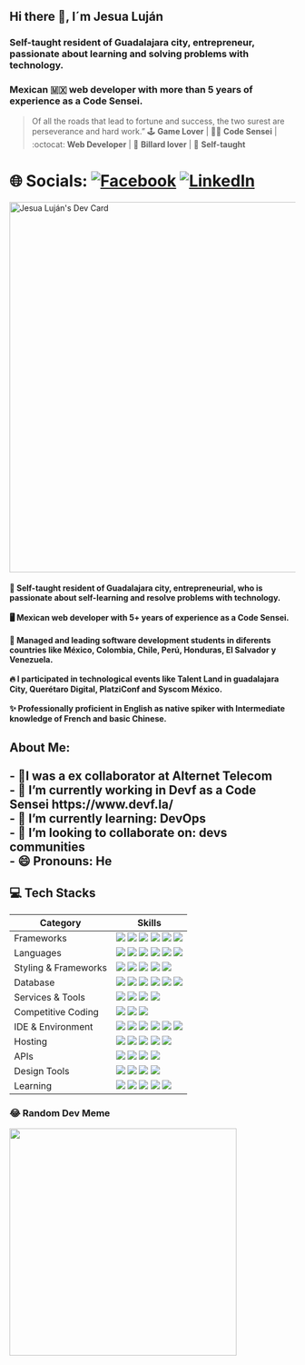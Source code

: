 ## Hi there 👋,  I´m Jesua Luján
### Self-taught resident of Guadalajara city, entrepreneur, passionate about learning and solving problems with technology.
### Mexican 🇲🇽 web developer with more than 5 years of experience as a Code Sensei.
> Of all the roads that lead to fortune and success, the two surest are perseverance and hard work.”
🕹️ **Game Lover** | 👨‍💻 **Code Sensei** | :octocat: **Web Developer**  | 🎱 **Billard lover**  | 🚀 **Self-taught** 
# 🌐 Socials: [![Facebook](https://img.shields.io/badge/Facebook-%231877F2.svg?logo=Facebook&logoColor=white)](https://www.facebook.com/profile.php?id=100093507976508&mibextid=gik2fB) [![LinkedIn](https://img.shields.io/badge/LinkedIn-%230077B5.svg?logo=linkedin&logoColor=white)](https://www.linkedin.com/in/jesua-hadai-alderete-luj%C3%A1n-a2325a121/)

<a href="https://app.daily.dev/jesulujan"><img src="https://api.daily.dev/devcards/v2/QwsS8WQAbbrbH5VWoOstO.png?type=wide&r=6s8" width="652" alt="Jesua Luján's Dev Card"/></a>

<h4>  
   🚀 Self-taught resident of Guadalajara city, entrepreneurial, who is passionate about self-learning and resolve problems with technology.
<br><br>  🖥️ Mexican web developer with 5+ years of experience as a Code Sensei. 
<br><br>  🎯 Managed and leading software development students in diferents countries like México, Colombia, Chile, Perú, Honduras, El Salvador y Venezuela. 
<br><br>  🔥 I participated in technological events like Talent Land in guadalajara City, Querétaro Digital, PlatziConf and Syscom México. 
<br><br>  ✨ Professionally proficient in English as native spiker ​with Intermediate knowledge of French and basic Chinese.
</h4>

<h2> About Me:
 <br>
 <br> - 🔭I was a ex collaborator at Alternet Telecom 
 <br> - 🔭 I’m currently working in Devf as a Code Sensei https://www.devf.la/ 
 <br>  - 🌱 I’m currently learning: DevOps 
 <br>  - 👯 I’m looking to collaborate on: devs communities 
 <br>  - 😄 Pronouns: He</td>
</h2>
<p>

## 💻 Tech Stacks
<table>
<thead>
<tr>
<th>Category</th>
<th>Skills</th>
</tr>
</thead>
<tbody>
<tr>
<td>Frameworks</td>
<td><a target="_blank" rel="noopener noreferrer nofollow" href="https://camo.githubusercontent.com/11561ed7d7e5735041de1effd78226dfc545474e6f468482f91223957fe7234e/68747470733a2f2f696d672e736869656c64732e696f2f62616467652f6e6578742e6a732d3030303030303f7374796c653d666f722d7468652d6261646765266c6f676f3d6e657874646f746a73266c6f676f436f6c6f723d7768697465"><img src="https://camo.githubusercontent.com/11561ed7d7e5735041de1effd78226dfc545474e6f468482f91223957fe7234e/68747470733a2f2f696d672e736869656c64732e696f2f62616467652f6e6578742e6a732d3030303030303f7374796c653d666f722d7468652d6261646765266c6f676f3d6e657874646f746a73266c6f676f436f6c6f723d7768697465" data-canonical-src="https://img.shields.io/badge/next.js-000000?style=for-the-badge&amp;logo=nextdotjs&amp;logoColor=white" style="max-width: 100%;"></a> <a target="_blank" rel="noopener noreferrer nofollow" href="https://camo.githubusercontent.com/6c3957842901e5baa389f3bb8758c8966683333b28493013062fcab5fab645e7/68747470733a2f2f696d672e736869656c64732e696f2f62616467652f52656163742d3230323332413f7374796c653d666f722d7468652d6261646765266c6f676f3d7265616374266c6f676f436f6c6f723d363144414642"><img src="https://camo.githubusercontent.com/6c3957842901e5baa389f3bb8758c8966683333b28493013062fcab5fab645e7/68747470733a2f2f696d672e736869656c64732e696f2f62616467652f52656163742d3230323332413f7374796c653d666f722d7468652d6261646765266c6f676f3d7265616374266c6f676f436f6c6f723d363144414642" data-canonical-src="https://img.shields.io/badge/React-20232A?style=for-the-badge&amp;logo=react&amp;logoColor=61DAFB" style="max-width: 100%;"></a> <a target="_blank" rel="noopener noreferrer nofollow" href="https://camo.githubusercontent.com/4912b34d2a0c3d279f4abc1c39e75a2cdcbf874433796a72745dda64efb68df7/68747470733a2f2f696d672e736869656c64732e696f2f62616467652f457870726573732e6a732d3030303030303f7374796c653d666f722d7468652d6261646765266c6f676f3d65787072657373266c6f676f436f6c6f723d7768697465"><img src="https://camo.githubusercontent.com/4912b34d2a0c3d279f4abc1c39e75a2cdcbf874433796a72745dda64efb68df7/68747470733a2f2f696d672e736869656c64732e696f2f62616467652f457870726573732e6a732d3030303030303f7374796c653d666f722d7468652d6261646765266c6f676f3d65787072657373266c6f676f436f6c6f723d7768697465" data-canonical-src="https://img.shields.io/badge/Express.js-000000?style=for-the-badge&amp;logo=express&amp;logoColor=white" style="max-width: 100%;"></a> <a target="_blank" rel="noopener noreferrer nofollow" href="https://camo.githubusercontent.com/120214a991a1685530820af492a02ab650163dbfda4d34c236d3bc6ef086de14/68747470733a2f2f696d672e736869656c64732e696f2f62616467652f4e6f64652e6a732d3333393933333f7374796c653d666f722d7468652d6261646765266c6f676f3d6e6f6465646f746a73266c6f676f436f6c6f723d7768697465"><img src="https://camo.githubusercontent.com/120214a991a1685530820af492a02ab650163dbfda4d34c236d3bc6ef086de14/68747470733a2f2f696d672e736869656c64732e696f2f62616467652f4e6f64652e6a732d3333393933333f7374796c653d666f722d7468652d6261646765266c6f676f3d6e6f6465646f746a73266c6f676f436f6c6f723d7768697465" data-canonical-src="https://img.shields.io/badge/Node.js-339933?style=for-the-badge&amp;logo=nodedotjs&amp;logoColor=white" style="max-width: 100%;"></a> <a target="_blank" rel="noopener noreferrer nofollow" href="https://camo.githubusercontent.com/184585b37459eba476f1af7a386d9093c132a4ba6052ca17782f2a70a377b1ce/68747470733a2f2f696d672e736869656c64732e696f2f62616467652f6a51756572792d3037363941443f7374796c653d666f722d7468652d6261646765266c6f676f3d6a7175657279266c6f676f436f6c6f723d7768697465"><img src="https://camo.githubusercontent.com/184585b37459eba476f1af7a386d9093c132a4ba6052ca17782f2a70a377b1ce/68747470733a2f2f696d672e736869656c64732e696f2f62616467652f6a51756572792d3037363941443f7374796c653d666f722d7468652d6261646765266c6f676f3d6a7175657279266c6f676f436f6c6f723d7768697465" data-canonical-src="https://img.shields.io/badge/jQuery-0769AD?style=for-the-badge&amp;logo=jquery&amp;logoColor=white" style="max-width: 100%;"></a> <a target="_blank" rel="noopener noreferrer nofollow" href="https://camo.githubusercontent.com/df7ab2a6c45b04e44de2c8641ef87cba4617625cd31935efb57721a4e0a351b2/68747470733a2f2f696d672e736869656c64732e696f2f62616467652f466c75747465722d3032353639423f7374796c653d666f722d7468652d6261646765266c6f676f3d666c7574746572266c6f676f436f6c6f723d7768697465"><img src="https://camo.githubusercontent.com/df7ab2a6c45b04e44de2c8641ef87cba4617625cd31935efb57721a4e0a351b2/68747470733a2f2f696d672e736869656c64732e696f2f62616467652f466c75747465722d3032353639423f7374796c653d666f722d7468652d6261646765266c6f676f3d666c7574746572266c6f676f436f6c6f723d7768697465" data-canonical-src="https://img.shields.io/badge/Flutter-02569B?style=for-the-badge&amp;logo=flutter&amp;logoColor=white" style="max-width: 100%;"></a></td>
</tr>
<tr>
<td>Languages</td>
<td><a target="_blank" rel="noopener noreferrer nofollow" href="https://camo.githubusercontent.com/77a94341662845d3740986b84d8219c0fd4a0a9e4af8e5411c24cec0faee2129/68747470733a2f2f696d672e736869656c64732e696f2f62616467652f4a6176615363726970742d3332333333303f7374796c653d666f722d7468652d6261646765266c6f676f3d6a617661736372697074266c6f676f436f6c6f723d463744463145"><img src="https://camo.githubusercontent.com/77a94341662845d3740986b84d8219c0fd4a0a9e4af8e5411c24cec0faee2129/68747470733a2f2f696d672e736869656c64732e696f2f62616467652f4a6176615363726970742d3332333333303f7374796c653d666f722d7468652d6261646765266c6f676f3d6a617661736372697074266c6f676f436f6c6f723d463744463145" data-canonical-src="https://img.shields.io/badge/JavaScript-323330?style=for-the-badge&amp;logo=javascript&amp;logoColor=F7DF1E" style="max-width: 100%;"></a> <a target="_blank" rel="noopener noreferrer nofollow" href="https://camo.githubusercontent.com/4a09e2a2a46ff51d57bfe440ca3ff9ec4c2bf576bf5ab89fbd4044fcaf7e3086/68747470733a2f2f696d672e736869656c64732e696f2f62616467652f547970655363726970742d3030374143433f7374796c653d666f722d7468652d6261646765266c6f676f3d74797065736372697074266c6f676f436f6c6f723d7768697465"><img src="https://camo.githubusercontent.com/4a09e2a2a46ff51d57bfe440ca3ff9ec4c2bf576bf5ab89fbd4044fcaf7e3086/68747470733a2f2f696d672e736869656c64732e696f2f62616467652f547970655363726970742d3030374143433f7374796c653d666f722d7468652d6261646765266c6f676f3d74797065736372697074266c6f676f436f6c6f723d7768697465" data-canonical-src="https://img.shields.io/badge/TypeScript-007ACC?style=for-the-badge&amp;logo=typescript&amp;logoColor=white" style="max-width: 100%;"></a> <a target="_blank" rel="noopener noreferrer nofollow" href="https://camo.githubusercontent.com/1c1b141d32f5e01a0c794c685f1c38f7b857f1ecdf6e0772ad38ded52529c675/68747470733a2f2f696d672e736869656c64732e696f2f62616467652f432532422532422d3030353939433f7374796c653d666f722d7468652d6261646765266c6f676f3d63253242253242266c6f676f436f6c6f723d7768697465"><img src="https://camo.githubusercontent.com/1c1b141d32f5e01a0c794c685f1c38f7b857f1ecdf6e0772ad38ded52529c675/68747470733a2f2f696d672e736869656c64732e696f2f62616467652f432532422532422d3030353939433f7374796c653d666f722d7468652d6261646765266c6f676f3d63253242253242266c6f676f436f6c6f723d7768697465" data-canonical-src="https://img.shields.io/badge/C%2B%2B-00599C?style=for-the-badge&amp;logo=c%2B%2B&amp;logoColor=white" style="max-width: 100%;"></a> <a target="_blank" rel="noopener noreferrer nofollow" href="https://camo.githubusercontent.com/79cf738a834e1250967162f9ce82ee449077bd7ac32e043b87020fee9efa316b/68747470733a2f2f696d672e736869656c64732e696f2f62616467652f432d3030353939433f7374796c653d666f722d7468652d6261646765266c6f676f3d63266c6f676f436f6c6f723d7768697465"><img src="https://camo.githubusercontent.com/79cf738a834e1250967162f9ce82ee449077bd7ac32e043b87020fee9efa316b/68747470733a2f2f696d672e736869656c64732e696f2f62616467652f432d3030353939433f7374796c653d666f722d7468652d6261646765266c6f676f3d63266c6f676f436f6c6f723d7768697465" data-canonical-src="https://img.shields.io/badge/C-00599C?style=for-the-badge&amp;logo=c&amp;logoColor=white" style="max-width: 100%;"></a> <a target="_blank" rel="noopener noreferrer nofollow" href="https://camo.githubusercontent.com/bfe6a48836e87b13a16f1f56f88fee428475c2ac29247992ec9b8bcc7154f881/68747470733a2f2f696d672e736869656c64732e696f2f62616467652f48544d4c352d4533344632363f7374796c653d666f722d7468652d6261646765266c6f676f3d68746d6c35266c6f676f436f6c6f723d7768697465"><img src="https://camo.githubusercontent.com/bfe6a48836e87b13a16f1f56f88fee428475c2ac29247992ec9b8bcc7154f881/68747470733a2f2f696d672e736869656c64732e696f2f62616467652f48544d4c352d4533344632363f7374796c653d666f722d7468652d6261646765266c6f676f3d68746d6c35266c6f676f436f6c6f723d7768697465" data-canonical-src="https://img.shields.io/badge/HTML5-E34F26?style=for-the-badge&amp;logo=html5&amp;logoColor=white" style="max-width: 100%;"></a> <a target="_blank" rel="noopener noreferrer nofollow" href="https://camo.githubusercontent.com/2081d92c054dbf7eec9521ade73051ed66fb9ccffb53e33213585fbf23ec2d52/68747470733a2f2f696d672e736869656c64732e696f2f62616467652f446172742d3031373543323f7374796c653d666f722d7468652d6261646765266c6f676f3d64617274266c6f676f436f6c6f723d7768697465"><img src="https://camo.githubusercontent.com/2081d92c054dbf7eec9521ade73051ed66fb9ccffb53e33213585fbf23ec2d52/68747470733a2f2f696d672e736869656c64732e696f2f62616467652f446172742d3031373543323f7374796c653d666f722d7468652d6261646765266c6f676f3d64617274266c6f676f436f6c6f723d7768697465" data-canonical-src="https://img.shields.io/badge/Dart-0175C2?style=for-the-badge&amp;logo=dart&amp;logoColor=white" style="max-width: 100%;"></a></td>
</tr>
<tr>
<td>Styling &amp; Frameworks</td>
<td><a target="_blank" rel="noopener noreferrer nofollow" href="https://camo.githubusercontent.com/472c222e8f240a48ae51cd9b082a1b857be809dcd851a25150890c2da50c13a5/68747470733a2f2f696d672e736869656c64732e696f2f62616467652f435353332d3135373242363f7374796c653d666f722d7468652d6261646765266c6f676f3d63737333266c6f676f436f6c6f723d7768697465"><img src="https://camo.githubusercontent.com/472c222e8f240a48ae51cd9b082a1b857be809dcd851a25150890c2da50c13a5/68747470733a2f2f696d672e736869656c64732e696f2f62616467652f435353332d3135373242363f7374796c653d666f722d7468652d6261646765266c6f676f3d63737333266c6f676f436f6c6f723d7768697465" data-canonical-src="https://img.shields.io/badge/CSS3-1572B6?style=for-the-badge&amp;logo=css3&amp;logoColor=white" style="max-width: 100%;"></a> <a target="_blank" rel="noopener noreferrer nofollow" href="https://camo.githubusercontent.com/6c62369c4e99b8a15e8bc2252842ba29e6af1a870849ba36b78e534304113437/68747470733a2f2f696d672e736869656c64732e696f2f62616467652f5461696c77696e645f4353532d3338423241433f7374796c653d666f722d7468652d6261646765266c6f676f3d7461696c77696e642d637373266c6f676f436f6c6f723d7768697465"><img src="https://camo.githubusercontent.com/6c62369c4e99b8a15e8bc2252842ba29e6af1a870849ba36b78e534304113437/68747470733a2f2f696d672e736869656c64732e696f2f62616467652f5461696c77696e645f4353532d3338423241433f7374796c653d666f722d7468652d6261646765266c6f676f3d7461696c77696e642d637373266c6f676f436f6c6f723d7768697465" data-canonical-src="https://img.shields.io/badge/Tailwind_CSS-38B2AC?style=for-the-badge&amp;logo=tailwind-css&amp;logoColor=white" style="max-width: 100%;"></a> <a target="_blank" rel="noopener noreferrer nofollow" href="https://camo.githubusercontent.com/8c5a9aede3fb0c0e98333e405a1207ef7b2e25ee97aa2a1113534e84bafc7463/68747470733a2f2f696d672e736869656c64732e696f2f62616467652f536173732d4343363639393f7374796c653d666f722d7468652d6261646765266c6f676f3d73617373266c6f676f436f6c6f723d7768697465"><img src="https://camo.githubusercontent.com/8c5a9aede3fb0c0e98333e405a1207ef7b2e25ee97aa2a1113534e84bafc7463/68747470733a2f2f696d672e736869656c64732e696f2f62616467652f536173732d4343363639393f7374796c653d666f722d7468652d6261646765266c6f676f3d73617373266c6f676f436f6c6f723d7768697465" data-canonical-src="https://img.shields.io/badge/Sass-CC6699?style=for-the-badge&amp;logo=sass&amp;logoColor=white" style="max-width: 100%;"></a> <a target="_blank" rel="noopener noreferrer nofollow" href="https://camo.githubusercontent.com/c402bd25609922ab7160b91524aeb125a2e664070816aeb6dd66af9c41f70087/68747470733a2f2f696d672e736869656c64732e696f2f62616467652f426f6f7473747261702d3536334437433f7374796c653d666f722d7468652d6261646765266c6f676f3d626f6f747374726170266c6f676f436f6c6f723d7768697465"><img src="https://camo.githubusercontent.com/c402bd25609922ab7160b91524aeb125a2e664070816aeb6dd66af9c41f70087/68747470733a2f2f696d672e736869656c64732e696f2f62616467652f426f6f7473747261702d3536334437433f7374796c653d666f722d7468652d6261646765266c6f676f3d626f6f747374726170266c6f676f436f6c6f723d7768697465" data-canonical-src="https://img.shields.io/badge/Bootstrap-563D7C?style=for-the-badge&amp;logo=bootstrap&amp;logoColor=white" style="max-width: 100%;"></a> <a target="_blank" rel="noopener noreferrer nofollow" href="https://camo.githubusercontent.com/cc2a35e9b9f2ce775a56de312172819c6a968abc021e8471c8c8471dea7705b0/68747470733a2f2f696d672e736869656c64732e696f2f62616467652f4368616b72612d2d55492d3331393739353f7374796c653d666f722d7468652d6261646765266c6f676f3d6368616b72612d7569266c6f676f436f6c6f723d7768697465"><img src="https://camo.githubusercontent.com/cc2a35e9b9f2ce775a56de312172819c6a968abc021e8471c8c8471dea7705b0/68747470733a2f2f696d672e736869656c64732e696f2f62616467652f4368616b72612d2d55492d3331393739353f7374796c653d666f722d7468652d6261646765266c6f676f3d6368616b72612d7569266c6f676f436f6c6f723d7768697465" data-canonical-src="https://img.shields.io/badge/Chakra--UI-319795?style=for-the-badge&amp;logo=chakra-ui&amp;logoColor=white" style="max-width: 100%;"></a></td>
</tr>
<tr>
<td>Database</td>
<td><a target="_blank" rel="noopener noreferrer nofollow" href="https://camo.githubusercontent.com/4ae569342c64ecd9f0d7e7cbed78fffcca6a0f427e8efb4297c1d357dfb09074/68747470733a2f2f696d672e736869656c64732e696f2f62616467652f4d6f6e676f44422d3445413934423f7374796c653d666f722d7468652d6261646765266c6f676f3d6d6f6e676f6462266c6f676f436f6c6f723d7768697465"><img src="https://camo.githubusercontent.com/4ae569342c64ecd9f0d7e7cbed78fffcca6a0f427e8efb4297c1d357dfb09074/68747470733a2f2f696d672e736869656c64732e696f2f62616467652f4d6f6e676f44422d3445413934423f7374796c653d666f722d7468652d6261646765266c6f676f3d6d6f6e676f6462266c6f676f436f6c6f723d7768697465" data-canonical-src="https://img.shields.io/badge/MongoDB-4EA94B?style=for-the-badge&amp;logo=mongodb&amp;logoColor=white" style="max-width: 100%;"></a> <a target="_blank" rel="noopener noreferrer nofollow" href="https://camo.githubusercontent.com/c73a9f94459433a1a34d75a3f6c10cd44e33ae7a3386060c173b5f1b0f919dfd/68747470733a2f2f696d672e736869656c64732e696f2f62616467652f4772617068516c2d4531303039383f7374796c653d666f722d7468652d6261646765266c6f676f3d6772617068716c266c6f676f436f6c6f723d7768697465"><img src="https://camo.githubusercontent.com/c73a9f94459433a1a34d75a3f6c10cd44e33ae7a3386060c173b5f1b0f919dfd/68747470733a2f2f696d672e736869656c64732e696f2f62616467652f4772617068516c2d4531303039383f7374796c653d666f722d7468652d6261646765266c6f676f3d6772617068716c266c6f676f436f6c6f723d7768697465" data-canonical-src="https://img.shields.io/badge/GraphQl-E10098?style=for-the-badge&amp;logo=graphql&amp;logoColor=white" style="max-width: 100%;"></a> <a target="_blank" rel="noopener noreferrer nofollow" href="https://camo.githubusercontent.com/e2fbdd2cc04505e72501d44ccaacddc2bfd187679bd8db59409d6bde86e7cf09/68747470733a2f2f696d672e736869656c64732e696f2f62616467652f4169727461626c652d3138424646463f7374796c653d666f722d7468652d6261646765266c6f676f3d4169727461626c65266c6f676f436f6c6f723d7768697465"><img src="https://camo.githubusercontent.com/e2fbdd2cc04505e72501d44ccaacddc2bfd187679bd8db59409d6bde86e7cf09/68747470733a2f2f696d672e736869656c64732e696f2f62616467652f4169727461626c652d3138424646463f7374796c653d666f722d7468652d6261646765266c6f676f3d4169727461626c65266c6f676f436f6c6f723d7768697465" data-canonical-src="https://img.shields.io/badge/Airtable-18BFFF?style=for-the-badge&amp;logo=Airtable&amp;logoColor=white" style="max-width: 100%;"></a> <a target="_blank" rel="noopener noreferrer nofollow" href="https://camo.githubusercontent.com/6d65a4eba8f65caf16b0c3cd9fb7a8aee3de2ad20e47bb4175df3a445681b401/68747470733a2f2f696d672e736869656c64732e696f2f62616467652f4f7261636c652d4638303030303f7374796c653d666f722d7468652d6261646765266c6f676f3d6f7261636c65266c6f676f436f6c6f723d626c61636b"><img src="https://camo.githubusercontent.com/6d65a4eba8f65caf16b0c3cd9fb7a8aee3de2ad20e47bb4175df3a445681b401/68747470733a2f2f696d672e736869656c64732e696f2f62616467652f4f7261636c652d4638303030303f7374796c653d666f722d7468652d6261646765266c6f676f3d6f7261636c65266c6f676f436f6c6f723d626c61636b" data-canonical-src="https://img.shields.io/badge/Oracle-F80000?style=for-the-badge&amp;logo=oracle&amp;logoColor=black" style="max-width: 100%;"></a> <a target="_blank" rel="noopener noreferrer nofollow" href="https://camo.githubusercontent.com/dad034c892dc617554a5c403ed0a4d2ec5673d8233de48f5aea6cb87748408bb/68747470733a2f2f696d672e736869656c64732e696f2f62616467652f6d6f6e676f6f73652d3838303030303f7374796c653d666f722d7468652d6261646765266c6f676f3d75646163697479266c6f676f436f6c6f723d7768697465"><img src="https://camo.githubusercontent.com/dad034c892dc617554a5c403ed0a4d2ec5673d8233de48f5aea6cb87748408bb/68747470733a2f2f696d672e736869656c64732e696f2f62616467652f6d6f6e676f6f73652d3838303030303f7374796c653d666f722d7468652d6261646765266c6f676f3d75646163697479266c6f676f436f6c6f723d7768697465" data-canonical-src="https://img.shields.io/badge/mongoose-880000?style=for-the-badge&amp;logo=udacity&amp;logoColor=white" style="max-width: 100%;"></a> <a target="_blank" rel="noopener noreferrer nofollow" href="https://camo.githubusercontent.com/b26699b50f121ded46e4f9f975eb7f48a9eb43e81582986c4b98766592576c01/68747470733a2f2f696d672e736869656c64732e696f2f62616467652f4d7953514c2d3030354338343f7374796c653d666f722d7468652d6261646765266c6f676f3d6d7973716c266c6f676f436f6c6f723d7768697465"><img src="https://camo.githubusercontent.com/b26699b50f121ded46e4f9f975eb7f48a9eb43e81582986c4b98766592576c01/68747470733a2f2f696d672e736869656c64732e696f2f62616467652f4d7953514c2d3030354338343f7374796c653d666f722d7468652d6261646765266c6f676f3d6d7973716c266c6f676f436f6c6f723d7768697465" data-canonical-src="https://img.shields.io/badge/MySQL-005C84?style=for-the-badge&amp;logo=mysql&amp;logoColor=white" style="max-width: 100%;"></a></td>
</tr>
<tr>
<td>Services &amp; Tools</td>
<td><a target="_blank" rel="noopener noreferrer nofollow" href="https://camo.githubusercontent.com/6de9d80e1e3bce82a301315b0841ae86da54a1fa261b780b854f87faac6e2d21/68747470733a2f2f696d672e736869656c64732e696f2f62616467652f4861737572612d3145423444343f7374796c653d666f722d7468652d6261646765266c6f676f3d686173757261266c6f676f436f6c6f723d7768697465"><img src="https://camo.githubusercontent.com/6de9d80e1e3bce82a301315b0841ae86da54a1fa261b780b854f87faac6e2d21/68747470733a2f2f696d672e736869656c64732e696f2f62616467652f4861737572612d3145423444343f7374796c653d666f722d7468652d6261646765266c6f676f3d686173757261266c6f676f436f6c6f723d7768697465" data-canonical-src="https://img.shields.io/badge/Hasura-1EB4D4?style=for-the-badge&amp;logo=hasura&amp;logoColor=white" style="max-width: 100%;"></a> <a href="https://github.com/Anmol-Baranwal"><img src="https://camo.githubusercontent.com/8bafdbed37e15b2e88f98655fcc904102bab0212f61578b098713e654ae20e69/68747470733a2f2f696d672e736869656c64732e696f2f62616467652f4769744875622d3030303030303f7374796c653d666f722d7468652d6261646765266c6f676f3d676974687562266c6f676f436f6c6f723d7768697465" data-canonical-src="https://img.shields.io/badge/GitHub-000000?style=for-the-badge&amp;logo=github&amp;logoColor=white" style="max-width: 100%;"></a> <a target="_blank" rel="noopener noreferrer nofollow" href="https://camo.githubusercontent.com/7b1b0bcf013f27d9700d574b84824ce2238930c33ae34767df76c5929c306f5c/68747470733a2f2f696d672e736869656c64732e696f2f62616467652f4749542d4534344333303f7374796c653d666f722d7468652d6261646765266c6f676f3d676974266c6f676f436f6c6f723d7768697465"><img src="https://camo.githubusercontent.com/7b1b0bcf013f27d9700d574b84824ce2238930c33ae34767df76c5929c306f5c/68747470733a2f2f696d672e736869656c64732e696f2f62616467652f4749542d4534344333303f7374796c653d666f722d7468652d6261646765266c6f676f3d676974266c6f676f436f6c6f723d7768697465" data-canonical-src="https://img.shields.io/badge/GIT-E44C30?style=for-the-badge&amp;logo=git&amp;logoColor=white" style="max-width: 100%;"></a> <a target="_blank" rel="noopener noreferrer nofollow" href="https://camo.githubusercontent.com/f34df100c34fada6dbfa7768b87a078ebbeeb932cbba71916f3f9e35e3107156/68747470733a2f2f696d672e736869656c64732e696f2f62616467652f66697265626173652d6666636132383f7374796c653d666f722d7468652d6261646765266c6f676f3d6669726562617365266c6f676f436f6c6f723d626c61636b"><img src="https://camo.githubusercontent.com/f34df100c34fada6dbfa7768b87a078ebbeeb932cbba71916f3f9e35e3107156/68747470733a2f2f696d672e736869656c64732e696f2f62616467652f66697265626173652d6666636132383f7374796c653d666f722d7468652d6261646765266c6f676f3d6669726562617365266c6f676f436f6c6f723d626c61636b" data-canonical-src="https://img.shields.io/badge/firebase-ffca28?style=for-the-badge&amp;logo=firebase&amp;logoColor=black" style="max-width: 100%;"></a></td>
</tr>
<tr>
<td>Competitive Coding</td>
<td><a href="https://leetcode.com/anmol4coder/" rel="nofollow"><img src="https://camo.githubusercontent.com/0d9171f10f29768127c0e4f009db89812ba5c7d27d2f584a06f5c5d87cbaecbf/68747470733a2f2f696d672e736869656c64732e696f2f62616467652f2d4c656574436f64652d4646413131363f7374796c653d666f722d7468652d6261646765266c6f676f3d4c656574436f6465266c6f676f436f6c6f723d626c61636b" data-canonical-src="https://img.shields.io/badge/-LeetCode-FFA116?style=for-the-badge&amp;logo=LeetCode&amp;logoColor=black" style="max-width: 100%;"></a> <a href="https://auth.geeksforgeeks.org/user/anmolbaranwal119" rel="nofollow"><img src="https://camo.githubusercontent.com/66ada7f6d1c5109067e5c2f50adf9361433864fd403826ac0dae5d174ac4f8a8/68747470733a2f2f696d672e736869656c64732e696f2f62616467652f4765656b73666f724765656b732d3239384434363f7374796c653d666f722d7468652d6261646765266c6f676f3d6765656b73666f726765656b73266c6f676f436f6c6f723d7768697465" data-canonical-src="https://img.shields.io/badge/GeeksforGeeks-298D46?style=for-the-badge&amp;logo=geeksforgeeks&amp;logoColor=white" style="max-width: 100%;"></a> <a href="https://www.codechef.com/users/anmol119" rel="nofollow"><img src="https://camo.githubusercontent.com/7c07f73a2563e8bd7b22e49dff844c8d06e85c7cdf5da99f451dc19635ee9e68/68747470733a2f2f696d672e736869656c64732e696f2f62616467652f2d436f6465436865662d3542343633383f7374796c653d666f722d7468652d6261646765266c6f676f3d436f646543686566266c6f676f436f6c6f723d7768697465" data-canonical-src="https://img.shields.io/badge/-CodeChef-5B4638?style=for-the-badge&amp;logo=CodeChef&amp;logoColor=white" style="max-width: 100%;"></a></td>
</tr>
<tr>
<td>IDE &amp; Environment</td>
<td><a target="_blank" rel="noopener noreferrer nofollow" href="https://camo.githubusercontent.com/fcf9f1ae7ca5c1edecf6711a7cde16c8ffc7d8449714c3c81da40df526b72eaa/68747470733a2f2f696d672e736869656c64732e696f2f62616467652f5653436f64652d3030373844343f7374796c653d666f722d7468652d6261646765266c6f676f3d76697375616c25323073747564696f253230636f6465266c6f676f436f6c6f723d7768697465"><img src="https://camo.githubusercontent.com/fcf9f1ae7ca5c1edecf6711a7cde16c8ffc7d8449714c3c81da40df526b72eaa/68747470733a2f2f696d672e736869656c64732e696f2f62616467652f5653436f64652d3030373844343f7374796c653d666f722d7468652d6261646765266c6f676f3d76697375616c25323073747564696f253230636f6465266c6f676f436f6c6f723d7768697465" data-canonical-src="https://img.shields.io/badge/VSCode-0078D4?style=for-the-badge&amp;logo=visual%20studio%20code&amp;logoColor=white" style="max-width: 100%;"></a> <a target="_blank" rel="noopener noreferrer nofollow" href="https://camo.githubusercontent.com/b16c78ae1752f9c404da7131d75b2e613e0b92ac785ffd555b69bb40fa377d8b/68747470733a2f2f696d672e736869656c64732e696f2f62616467652f7265706c69742d4632363230373f7374796c653d666f722d7468652d6261646765266c6f676f3d7265706c6974266c6f676f436f6c6f723d7768697465"><img src="https://camo.githubusercontent.com/b16c78ae1752f9c404da7131d75b2e613e0b92ac785ffd555b69bb40fa377d8b/68747470733a2f2f696d672e736869656c64732e696f2f62616467652f7265706c69742d4632363230373f7374796c653d666f722d7468652d6261646765266c6f676f3d7265706c6974266c6f676f436f6c6f723d7768697465" data-canonical-src="https://img.shields.io/badge/replit-F26207?style=for-the-badge&amp;logo=replit&amp;logoColor=white" style="max-width: 100%;"></a> <a target="_blank" rel="noopener noreferrer nofollow" href="https://camo.githubusercontent.com/527b72630210c36c98d3309fee48c0b6259cd6abb9d221d713199cd2a5b3d504/68747470733a2f2f696d672e736869656c64732e696f2f62616467652f436f646573616e64626f782d3030303030303f7374796c653d666f722d7468652d6261646765266c6f676f3d436f646553616e64626f78266c6f676f436f6c6f723d7768697465"><img src="https://camo.githubusercontent.com/527b72630210c36c98d3309fee48c0b6259cd6abb9d221d713199cd2a5b3d504/68747470733a2f2f696d672e736869656c64732e696f2f62616467652f436f646573616e64626f782d3030303030303f7374796c653d666f722d7468652d6261646765266c6f676f3d436f646553616e64626f78266c6f676f436f6c6f723d7768697465" data-canonical-src="https://img.shields.io/badge/Codesandbox-000000?style=for-the-badge&amp;logo=CodeSandbox&amp;logoColor=white" style="max-width: 100%;"></a> <a target="_blank" rel="noopener noreferrer nofollow" href="https://camo.githubusercontent.com/41458cee75732097fce71d562db879625f92aad761709c78555125e3c390c2eb/68747470733a2f2f696d672e736869656c64732e696f2f62616467652f48797065722d3030303030303f7374796c653d666f722d7468652d6261646765266c6f676f3d6879706572266c6f676f436f6c6f723d7768697465"><img src="https://camo.githubusercontent.com/41458cee75732097fce71d562db879625f92aad761709c78555125e3c390c2eb/68747470733a2f2f696d672e736869656c64732e696f2f62616467652f48797065722d3030303030303f7374796c653d666f722d7468652d6261646765266c6f676f3d6879706572266c6f676f436f6c6f723d7768697465" data-canonical-src="https://img.shields.io/badge/Hyper-000000?style=for-the-badge&amp;logo=hyper&amp;logoColor=white" style="max-width: 100%;"></a> <a target="_blank" rel="noopener noreferrer nofollow" href="https://camo.githubusercontent.com/679231c729b709e6602fe694b65650963fe145fafff12d087af65fe9ad6bebcc/68747470733a2f2f696d672e736869656c64732e696f2f62616467652f476f6f676c655f6368726f6d652d3432383546343f7374796c653d666f722d7468652d6261646765266c6f676f3d476f6f676c652d6368726f6d65266c6f676f436f6c6f723d7768697465"><img src="https://camo.githubusercontent.com/679231c729b709e6602fe694b65650963fe145fafff12d087af65fe9ad6bebcc/68747470733a2f2f696d672e736869656c64732e696f2f62616467652f476f6f676c655f6368726f6d652d3432383546343f7374796c653d666f722d7468652d6261646765266c6f676f3d476f6f676c652d6368726f6d65266c6f676f436f6c6f723d7768697465" data-canonical-src="https://img.shields.io/badge/Google_chrome-4285F4?style=for-the-badge&amp;logo=Google-chrome&amp;logoColor=white" style="max-width: 100%;"></a> <a target="_blank" rel="noopener noreferrer nofollow" href="https://camo.githubusercontent.com/8a0f33aa678475a41e981e72bc79380cd7cca81ab6a9443046e056261482726d/68747470733a2f2f696d672e736869656c64732e696f2f62616467652f65736c696e742d3341333344313f7374796c653d666f722d7468652d6261646765266c6f676f3d65736c696e74266c6f676f436f6c6f723d7768697465"><img src="https://camo.githubusercontent.com/8a0f33aa678475a41e981e72bc79380cd7cca81ab6a9443046e056261482726d/68747470733a2f2f696d672e736869656c64732e696f2f62616467652f65736c696e742d3341333344313f7374796c653d666f722d7468652d6261646765266c6f676f3d65736c696e74266c6f676f436f6c6f723d7768697465" data-canonical-src="https://img.shields.io/badge/eslint-3A33D1?style=for-the-badge&amp;logo=eslint&amp;logoColor=white" style="max-width: 100%;"></a></td>
</tr>
<tr>
<td>Hosting</td>
<td><a target="_blank" rel="noopener noreferrer nofollow" href="https://camo.githubusercontent.com/099f2ec73a69b674b7d554de71cefcd32e53662de0785cc8190eb7bfdaefad1c/68747470733a2f2f696d672e736869656c64732e696f2f62616467652f56657263656c2d3030303030303f7374796c653d666f722d7468652d6261646765266c6f676f3d76657263656c266c6f676f436f6c6f723d7768697465"><img src="https://camo.githubusercontent.com/099f2ec73a69b674b7d554de71cefcd32e53662de0785cc8190eb7bfdaefad1c/68747470733a2f2f696d672e736869656c64732e696f2f62616467652f56657263656c2d3030303030303f7374796c653d666f722d7468652d6261646765266c6f676f3d76657263656c266c6f676f436f6c6f723d7768697465" data-canonical-src="https://img.shields.io/badge/Vercel-000000?style=for-the-badge&amp;logo=vercel&amp;logoColor=white" style="max-width: 100%;"></a> <a target="_blank" rel="noopener noreferrer nofollow" href="https://camo.githubusercontent.com/0aafb6d40f5721b8f81e594a93793aeaad11a8a29e6be4b2156b24466d3cda50/68747470733a2f2f696d672e736869656c64732e696f2f62616467652f4e65746c6966792d3030433742373f7374796c653d666f722d7468652d6261646765266c6f676f3d6e65746c696679266c6f676f436f6c6f723d7768697465"><img src="https://camo.githubusercontent.com/0aafb6d40f5721b8f81e594a93793aeaad11a8a29e6be4b2156b24466d3cda50/68747470733a2f2f696d672e736869656c64732e696f2f62616467652f4e65746c6966792d3030433742373f7374796c653d666f722d7468652d6261646765266c6f676f3d6e65746c696679266c6f676f436f6c6f723d7768697465" data-canonical-src="https://img.shields.io/badge/Netlify-00C7B7?style=for-the-badge&amp;logo=netlify&amp;logoColor=white" style="max-width: 100%;"></a> <a target="_blank" rel="noopener noreferrer nofollow" href="https://camo.githubusercontent.com/2784162258532c615955d63fd2cdf01c8e32d93fce8bcb1caacdb56dc8970cbe/68747470733a2f2f696d672e736869656c64732e696f2f62616467652f4865726f6b752d3433303039383f7374796c653d666f722d7468652d6261646765266c6f676f3d6865726f6b75266c6f676f436f6c6f723d7768697465"><img src="https://camo.githubusercontent.com/2784162258532c615955d63fd2cdf01c8e32d93fce8bcb1caacdb56dc8970cbe/68747470733a2f2f696d672e736869656c64732e696f2f62616467652f4865726f6b752d3433303039383f7374796c653d666f722d7468652d6261646765266c6f676f3d6865726f6b75266c6f676f436f6c6f723d7768697465" data-canonical-src="https://img.shields.io/badge/Heroku-430098?style=for-the-badge&amp;logo=heroku&amp;logoColor=white" style="max-width: 100%;"></a> <a target="_blank" rel="noopener noreferrer nofollow" href="https://camo.githubusercontent.com/74107ab1eba7bc0ce572e0ff1db7950c123f106ac201e51169dfc23cacc40e63/68747470733a2f2f696d672e736869656c64732e696f2f62616467652f52656e6465722d3436453342373f7374796c653d666f722d7468652d6261646765266c6f676f3d72656e646572266c6f676f436f6c6f723d7768697465"><img src="https://camo.githubusercontent.com/74107ab1eba7bc0ce572e0ff1db7950c123f106ac201e51169dfc23cacc40e63/68747470733a2f2f696d672e736869656c64732e696f2f62616467652f52656e6465722d3436453342373f7374796c653d666f722d7468652d6261646765266c6f676f3d72656e646572266c6f676f436f6c6f723d7768697465" data-canonical-src="https://img.shields.io/badge/Render-46E3B7?style=for-the-badge&amp;logo=render&amp;logoColor=white" style="max-width: 100%;"></a> <a target="_blank" rel="noopener noreferrer nofollow" href="https://camo.githubusercontent.com/732f279e842d1f76e46fed329bf178b7b647ed521e73aeca7f4401d574174794/68747470733a2f2f696d672e736869656c64732e696f2f62616467652f5261696c7761792d3133313431353f7374796c653d666f722d7468652d6261646765266c6f676f3d7261696c776179266c6f676f436f6c6f723d7768697465"><img src="https://camo.githubusercontent.com/732f279e842d1f76e46fed329bf178b7b647ed521e73aeca7f4401d574174794/68747470733a2f2f696d672e736869656c64732e696f2f62616467652f5261696c7761792d3133313431353f7374796c653d666f722d7468652d6261646765266c6f676f3d7261696c776179266c6f676f436f6c6f723d7768697465" data-canonical-src="https://img.shields.io/badge/Railway-131415?style=for-the-badge&amp;logo=railway&amp;logoColor=white" style="max-width: 100%;"></a></td>
</tr>
<tr>
<td>APIs</td>
<td><a target="_blank" rel="noopener noreferrer nofollow" href="https://camo.githubusercontent.com/e0aa4b3bb9af7d3610dd65656751f3940ef645e1e3e5ff727abecec2accfb31b/68747470733a2f2f696d672e736869656c64732e696f2f62616467652f506f73746d616e2d4646364333373f7374796c653d666f722d7468652d6261646765266c6f676f3d506f73746d616e266c6f676f436f6c6f723d7768697465"><img src="https://camo.githubusercontent.com/e0aa4b3bb9af7d3610dd65656751f3940ef645e1e3e5ff727abecec2accfb31b/68747470733a2f2f696d672e736869656c64732e696f2f62616467652f506f73746d616e2d4646364333373f7374796c653d666f722d7468652d6261646765266c6f676f3d506f73746d616e266c6f676f436f6c6f723d7768697465" data-canonical-src="https://img.shields.io/badge/Postman-FF6C37?style=for-the-badge&amp;logo=Postman&amp;logoColor=white" style="max-width: 100%;"></a> <a target="_blank" rel="noopener noreferrer nofollow" href="https://camo.githubusercontent.com/5a802816852d026635b2f0a7a91e85d42baea5f2bf4fb5227068b75ca313e89a/68747470733a2f2f696d672e736869656c64732e696f2f62616467652f5477696c696f2d4632324634363f7374796c653d666f722d7468652d6261646765266c6f676f3d5477696c696f266c6f676f436f6c6f723d7768697465"><img src="https://camo.githubusercontent.com/5a802816852d026635b2f0a7a91e85d42baea5f2bf4fb5227068b75ca313e89a/68747470733a2f2f696d672e736869656c64732e696f2f62616467652f5477696c696f2d4632324634363f7374796c653d666f722d7468652d6261646765266c6f676f3d5477696c696f266c6f676f436f6c6f723d7768697465" data-canonical-src="https://img.shields.io/badge/Twilio-F22F46?style=for-the-badge&amp;logo=Twilio&amp;logoColor=white" style="max-width: 100%;"></a> <a target="_blank" rel="noopener noreferrer nofollow" href="https://camo.githubusercontent.com/6213fb1bd74cfc2021a53ffe14a1666183ab06e19b629b333b03313895df9b93/68747470733a2f2f696d672e736869656c64732e696f2f62616467652f556e73706c6173682d3030303030303f7374796c653d666f722d7468652d6261646765266c6f676f3d556e73706c617368266c6f676f436f6c6f723d7768697465"><img src="https://camo.githubusercontent.com/6213fb1bd74cfc2021a53ffe14a1666183ab06e19b629b333b03313895df9b93/68747470733a2f2f696d672e736869656c64732e696f2f62616467652f556e73706c6173682d3030303030303f7374796c653d666f722d7468652d6261646765266c6f676f3d556e73706c617368266c6f676f436f6c6f723d7768697465" data-canonical-src="https://img.shields.io/badge/Unsplash-000000?style=for-the-badge&amp;logo=Unsplash&amp;logoColor=white" style="max-width: 100%;"></a> <a target="_blank" rel="noopener noreferrer nofollow" href="https://camo.githubusercontent.com/d0adf481d5ebf3b0963b8ddf1abeddf430daeeab063b0eaa5c16cc31a2bd0024/68747470733a2f2f696d672e736869656c64732e696f2f62616467652f666f75727371756172652d3333333346463f7374796c653d666f722d7468652d6261646765266c6f676f3d556e73706c617368266c6f676f436f6c6f723d7768697465"><img src="https://camo.githubusercontent.com/d0adf481d5ebf3b0963b8ddf1abeddf430daeeab063b0eaa5c16cc31a2bd0024/68747470733a2f2f696d672e736869656c64732e696f2f62616467652f666f75727371756172652d3333333346463f7374796c653d666f722d7468652d6261646765266c6f676f3d556e73706c617368266c6f676f436f6c6f723d7768697465" data-canonical-src="https://img.shields.io/badge/foursquare-3333FF?style=for-the-badge&amp;logo=Unsplash&amp;logoColor=white" style="max-width: 100%;"></a></td>
</tr>
<tr>
<td>Design Tools</td>
<td><a target="_blank" rel="noopener noreferrer nofollow" href="https://camo.githubusercontent.com/da65a05323826aa200875a6c3e902414ecca742fd13e4a982107af1977e06c94/68747470733a2f2f696d672e736869656c64732e696f2f62616467652f41646f626525323058442d3437303133373f7374796c653d666f722d7468652d6261646765266c6f676f3d41646f62652532305844266c6f676f436f6c6f723d23464636314636"><img src="https://camo.githubusercontent.com/da65a05323826aa200875a6c3e902414ecca742fd13e4a982107af1977e06c94/68747470733a2f2f696d672e736869656c64732e696f2f62616467652f41646f626525323058442d3437303133373f7374796c653d666f722d7468652d6261646765266c6f676f3d41646f62652532305844266c6f676f436f6c6f723d23464636314636" data-canonical-src="https://img.shields.io/badge/Adobe%20XD-470137?style=for-the-badge&amp;logo=Adobe%20XD&amp;logoColor=#FF61F6" style="max-width: 100%;"></a> <a target="_blank" rel="noopener noreferrer nofollow" href="https://camo.githubusercontent.com/801cdc5609e87cccfcbcc72804dbe4913d46ab578d6e38ad2afa703e0e13c1d2/68747470733a2f2f696d672e736869656c64732e696f2f62616467652f41646f6265253230496c6c7573747261746f722d4646394130303f7374796c653d666f722d7468652d6261646765266c6f676f3d61646f6265253230696c6c7573747261746f72266c6f676f436f6c6f723d7768697465"><img src="https://camo.githubusercontent.com/801cdc5609e87cccfcbcc72804dbe4913d46ab578d6e38ad2afa703e0e13c1d2/68747470733a2f2f696d672e736869656c64732e696f2f62616467652f41646f6265253230496c6c7573747261746f722d4646394130303f7374796c653d666f722d7468652d6261646765266c6f676f3d61646f6265253230696c6c7573747261746f72266c6f676f436f6c6f723d7768697465" data-canonical-src="https://img.shields.io/badge/Adobe%20Illustrator-FF9A00?style=for-the-badge&amp;logo=adobe%20illustrator&amp;logoColor=white" style="max-width: 100%;"></a> <a target="_blank" rel="noopener noreferrer nofollow" href="https://camo.githubusercontent.com/db52c5df4148a599b44fd19c8ba820267d9a7d1ce7d441f957086caa91d29f93/68747470733a2f2f696d672e736869656c64732e696f2f62616467652f4669676d612d4632344531453f7374796c653d666f722d7468652d6261646765266c6f676f3d6669676d61266c6f676f436f6c6f723d7768697465"><img src="https://camo.githubusercontent.com/db52c5df4148a599b44fd19c8ba820267d9a7d1ce7d441f957086caa91d29f93/68747470733a2f2f696d672e736869656c64732e696f2f62616467652f4669676d612d4632344531453f7374796c653d666f722d7468652d6261646765266c6f676f3d6669676d61266c6f676f436f6c6f723d7768697465" data-canonical-src="https://img.shields.io/badge/Figma-F24E1E?style=for-the-badge&amp;logo=figma&amp;logoColor=white" style="max-width: 100%;"></a> <a href="https://dribbble.com/Anmol-Baranwal/" rel="nofollow"><img src="https://camo.githubusercontent.com/230c5b4beabb7a047e621797f727553b9c152ea3d8f5302a661823ccc34ff5ad/68747470733a2f2f696d672e736869656c64732e696f2f62616467652f4472696262626c652d4541344338393f7374796c653d666f722d7468652d6261646765266c6f676f3d6472696262626c65266c6f676f436f6c6f723d7768697465" data-canonical-src="https://img.shields.io/badge/Dribbble-EA4C89?style=for-the-badge&amp;logo=dribbble&amp;logoColor=white" style="max-width: 100%;"></a></td>
</tr>
<tr>
<td>Learning</td>
<td><a href="https://www.coursera.org/user/69e4ae79233b116200019fb3f9111083" rel="nofollow"><img src="https://camo.githubusercontent.com/36636f497469f809823ba1e1b7bd39b8a147cb8123ee97f44df939e91baf688d/68747470733a2f2f696d672e736869656c64732e696f2f62616467652f436f7572736572612d3030353644323f7374796c653d666f722d7468652d6261646765266c6f676f3d436f757273657261266c6f676f436f6c6f723d7768697465" data-canonical-src="https://img.shields.io/badge/Coursera-0056D2?style=for-the-badge&amp;logo=Coursera&amp;logoColor=white" style="max-width: 100%;"></a> <a target="_blank" rel="noopener noreferrer nofollow" href="https://camo.githubusercontent.com/ae0cedaff439dd9caa81c2bca899f652d7e718d4b5aa34df731ffadd23b42753/68747470733a2f2f696d672e736869656c64732e696f2f62616467652f736372696d62612d3242323833413f7374796c653d666f722d7468652d6261646765266c6f676f3d736372696d6261266c6f676f436f6c6f723d7768697465"><img src="https://camo.githubusercontent.com/ae0cedaff439dd9caa81c2bca899f652d7e718d4b5aa34df731ffadd23b42753/68747470733a2f2f696d672e736869656c64732e696f2f62616467652f736372696d62612d3242323833413f7374796c653d666f722d7468652d6261646765266c6f676f3d736372696d6261266c6f676f436f6c6f723d7768697465" data-canonical-src="https://img.shields.io/badge/scrimba-2B283A?style=for-the-badge&amp;logo=scrimba&amp;logoColor=white" style="max-width: 100%;"></a> <a target="_blank" rel="noopener noreferrer nofollow" href="https://camo.githubusercontent.com/c68440c47998f20870eb6a8112c96b6b7047476941439a80d60182f51ae614b2/68747470733a2f2f696d672e736869656c64732e696f2f62616467652f66726565636f646563616d702d3237323733443f7374796c653d666f722d7468652d6261646765266c6f676f3d66726565636f646563616d70266c6f676f436f6c6f723d7768697465"><img src="https://camo.githubusercontent.com/c68440c47998f20870eb6a8112c96b6b7047476941439a80d60182f51ae614b2/68747470733a2f2f696d672e736869656c64732e696f2f62616467652f66726565636f646563616d702d3237323733443f7374796c653d666f722d7468652d6261646765266c6f676f3d66726565636f646563616d70266c6f676f436f6c6f723d7768697465" data-canonical-src="https://img.shields.io/badge/freecodecamp-27273D?style=for-the-badge&amp;logo=freecodecamp&amp;logoColor=white" style="max-width: 100%;"></a> <a target="_blank" rel="noopener noreferrer nofollow" href="https://camo.githubusercontent.com/fa77b9ada2cf700be45eb06bc613a9bd081e972b8dbe199ab15056c7d90b76ea/68747470733a2f2f696d672e736869656c64732e696f2f62616467652f5564656d792d4543353235323f7374796c653d666f722d7468652d6261646765266c6f676f3d5564656d79266c6f676f436f6c6f723d7768697465"><img src="https://camo.githubusercontent.com/fa77b9ada2cf700be45eb06bc613a9bd081e972b8dbe199ab15056c7d90b76ea/68747470733a2f2f696d672e736869656c64732e696f2f62616467652f5564656d792d4543353235323f7374796c653d666f722d7468652d6261646765266c6f676f3d5564656d79266c6f676f436f6c6f723d7768697465" data-canonical-src="https://img.shields.io/badge/Udemy-EC5252?style=for-the-badge&amp;logo=Udemy&amp;logoColor=white" style="max-width: 100%;"></a> <a target="_blank" rel="noopener noreferrer nofollow" href="https://camo.githubusercontent.com/27ee37e400c2f39c3be8ca448e5e68627e466890e15f1453a6731329b241a5c1/68747470733a2f2f696d672e736869656c64732e696f2f62616467652f556461636974792d3032423345343f7374796c653d666f722d7468652d6261646765266c6f676f3d75646163697479266c6f676f436f6c6f723d7768697465"><img src="https://camo.githubusercontent.com/27ee37e400c2f39c3be8ca448e5e68627e466890e15f1453a6731329b241a5c1/68747470733a2f2f696d672e736869656c64732e696f2f62616467652f556461636974792d3032423345343f7374796c653d666f722d7468652d6261646765266c6f676f3d75646163697479266c6f676f436f6c6f723d7768697465" data-canonical-src="https://img.shields.io/badge/Udacity-02B3E4?style=for-the-badge&amp;logo=udacity&amp;logoColor=white" style="max-width: 100%;"></a></td>
</tr>
</tbody>
</table>

### 😂 Random Dev Meme
<img src='https://randommeme-five.vercel.app/' style="height: 400px;"/>

